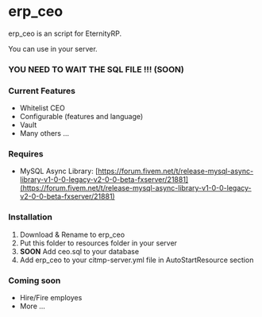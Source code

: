 # erp_ceo

erp_ceo is an script for EternityRP.

You can use in your server.

### **YOU NEED TO WAIT THE SQL FILE !!! (SOON)**

### Current Features

- Whitelist CEO
- Configurable (features and language)
- Vault
- Many others ...

### Requires

- MySQL Async Library: [https://forum.fivem.net/t/release-mysql-async-library-v1-0-0-legacy-v2-0-0-beta-fxserver/21881](https://forum.fivem.net/t/release-mysql-async-library-v1-0-0-legacy-v2-0-0-beta-fxserver/21881)

### Installation

1. Download & Rename to erp_ceo
2. Put this folder to resources folder in your server
3. **SOON** Add ceo.sql to your database
4. Add erp_ceo to your citmp-server.yml file in AutoStartResource section

### Coming soon

- Hire/Fire employes
- More ...